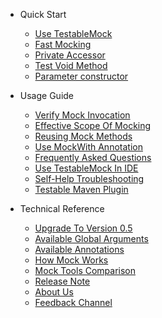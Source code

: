 - Quick Start
  - [Use TestableMock](en-us/doc/setup.md)
  - [Fast Mocking](en-us/doc/use-mock.md)
  - [Private Accessor](en-us/doc/private-accessor.md)
  - [Test Void Method](en-us/doc/test-void-method.md)
  - [Parameter constructor](en-us/doc/parameter-constructor.md)

- Usage Guide
  - [Verify Mock Invocation](en-us/doc/invoke-matcher.md)
  - [Effective Scope Of Mocking](zh-cn/doc/scope-of-mock.md)
  - [Reusing Mock Methods](zh-cn/doc/mock-method-reusing.md)
  - [Use MockWith Annotation](zh-cn/doc/use-mock-with.md)
  - [Frequently Asked Questions](en-us/doc/frequently-asked-questions.md)
  - [Use TestableMock In IDE](en-us/doc/use-in-ide.md)
  - [Self-Help Troubleshooting](en-us/doc/troubleshooting.md)
  - [Testable Maven Plugin](en-us/doc/use-maven-plugin.md)

- Technical Reference
  - [Upgrade To Version 0.5](en-us/doc/upgrade-to-v05.md)
  - [Available Global Arguments](zh-cn/doc/javaagent-args.md)
  - [Available Annotations](zh-cn/doc/annotations.md)
  - [How Mock Works](zh-cn/doc/design-and-mechanism.md)
  - [Mock Tools Comparison](en-us/doc/comparation.md)
  - [Release Note](en-us/doc/release-note.md)
  - [About Us](en-us/doc/about-us.md)
  - [Feedback Channel](en-us/doc/feedback.md)
